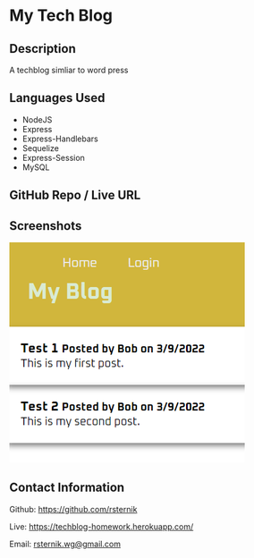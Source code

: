 # My Tech Blog

## Description
A techblog simliar to word press

## Languages Used

- NodeJS
- Express
- Express-Handlebars
- Sequelize
- Express-Session
- MySQL

## GitHub Repo / Live URL

## Screenshots

![image](./assets/screenshot.png)

## Contact Information
Github: https://github.com/rsternik

Live: https://techblog-homework.herokuapp.com/

Email: rsternik.wg@gmail.com